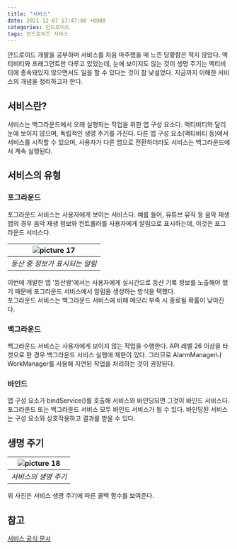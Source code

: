 ```yaml
---
title: "서비스"
date: 2021-12-07 17:47:00 +0900
categories: 안드로이드
tags: 안드로이드 서비스
---
```

안드로이드 개발을 공부하며 서비스를 처음 마주했을 때 느낀 당황함은 적지 않았다. 액티비티와 프래그먼트만 다루고 있었는데, 눈에 보이지도 않는 것이 생명 주기는 액티비티에 종속돼있지 않으면서도 일을 할 수 있다는 것이 참 낯설었다. 지금까지 이해한 서비스의 개념을 정리하고자 한다.
## 서비스란?
서비스는 백그라운드에서 오래 실행되는 작업을 위한 앱 구성 요소다. 액티비티와 달리 눈에 보이지 않으며, 독립적인 생명 주기를 가진다. 다른 앱 구성 요소(액티비티 등)에서 서비스를 시작할 수 있으며, 사용자가 다른 앱으로 전환하더라도 서비스는 백그라운드에서 계속 실행된다.
## 서비스의 유형
### 포그라운드
포그라운드 서비스는 사용자에게 보이는 서비스다. 예를 들어, 유튜브 뮤직 등 음악 재생 앱의 경우 음악 재생 정보와 컨트롤러를 사용자에게 알림으로 표시하는데, 이것은 포그라운드 서비스다.

| ![picture 17](https://i.imgur.com/fPu8p66.png) |
|:--:|
| *등산 중 정보가 표시되는 알림* |

이번에 개발한 앱 '등산왕'에서는 사용자에게 실시간으로 등산 기록 정보를 노출해야 했기 때문에 포그라운드 서비스에서 알림을 생성하는 방식을 택했다.  
포그라운드 서비스는 백그라운드 서비스에 비해 메모리 부족 시 종료될 확률이 낮아진다.

### 백그라운드
백그라운드 서비스는 사용자에게 보이지 않는 작업을 수행한다. API 레벨 26 이상을 타겟으로 한 경우 백그라운드 서비스 실행에 제한이 있다. 그러므로 AlarmManager나 WorkManager를 사용해 지연된 작업을 처리하는 것이 권장된다.
### 바인드
앱 구성 요소가 bindService()를 호출해 서비스와 바인딩되면 그것이 바인드 서비스다. 포그라운드 또는 백그라운드 서비스 모두 바인드 서비스가 될 수 있다. 바인딩된 서비스는 구성 요소와 상호작용하고 결과를 받을 수 있다.
## 생명 주기

| ![picture 18](https://i.imgur.com/3OruMNM.png) |
|:--:|
| *서비스의 생명 주기* |

위 사진은 서비스 생명 주기에 따른 콜백 함수를 보여준다.

## 참고
[서비스 공식 문서](https://developer.android.com/guide/components/services?hl=ko)